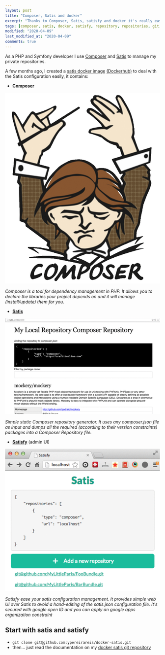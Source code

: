 ```yaml
---
layout: post
title: "Composer, Satis and docker"
excerpt: "Thanks to Composer, Satis, satisfy and docker it's really easy to host and use private git repositories"
tags: [composer, satis, docker, satisfy, repository, repositories, git, packagist, github, gitlab, bitbucket]
modified: "2020-04-09"
last_modified_at: "2020-04-09"
comments: true
---
```


As a PHP and Symfony developer I use [Composer](https://getcomposer.org/)
and [Satis](https://github.com/composer/satis) to manage my private repositories.

A few months ago, I created a [satis docker image](https://github.com/ypereirareis/docker-satis)
[(Dockerhub)](https://hub.docker.com/r/ypereirareis/docker-satis/) to deal with the Satis configuration easily, it contains: 

* **[Composer](https://getcomposer.org/)**

![Composer](/images/posts/composer.gif)

_Composer is a tool for dependency management in PHP.
It allows you to declare the libraries your project depends on and it will manage (install/update) them for you._

* **[Satis](https://github.com/composer/satis)**

![Satis](/images/posts/satis.gif)

_Simple static Composer repository generator.
It uses any composer.json file as input and dumps all the required
(according to their version constraints) packages into a Composer Repository file._

* **[Satisfy](https://github.com/ludofleury/satisfy)** (admin UI)

![Satisfy](/images/posts/satisfy.gif)

_Satisfy ease your satis configuration management.
It provides simple web UI over Satis to avoid a hand-editing of the satis.json configuration file.
It's secured with google open ID and you can apply an google apps organization constraint_

## Start with satis and satisfy

* `git clone git@github.com:ypereirareis/docker-satis.git`
* then... just read the documentation on my [docker satis git repository](https://github.com/ypereirareis/docker-satis)

